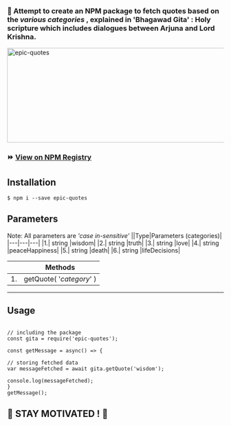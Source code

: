 ### :sunflower: Attempt to create an NPM package to fetch quotes based on the _various categories_ , explained in 'Bhagawad Gita' : Holy scripture which includes dialogues between Arjuna and Lord Krishna. 

<img src="https://socialify.git.ci/wadermanasi/epic-quotes/image?language=1&owner=1&theme=Light" alt="epic-quotes" width="540" height="220" />

### ⏩ [View on NPM Registry](https://www.npmjs.com/package/epic-quotes)

## Installation

``` $ npm i --save epic-quotes  ```

## Parameters

Note: All parameters are _'case in-sensitive'_
||Type|Parameters (categories)|
|---|---|---|
|1.| string |wisdom|
|2.| string |truth|
|3.| string |love|
|4.| string |peaceHappiness|
|5.| string |death|
|6.| string |lifeDecisions|

||Methods|
|---|---|
|1.|getQuote( '_category_' )|

---  

## Usage

```

// including the package
const gita = require('epic-quotes');

const getMessage = async() => {

// storing fetched data
var messageFetched = await gita.getQuote('wisdom');

console.log(messageFetched);
}  
getMessage();

```

##  🌼 STAY MOTIVATED ! 🌼
